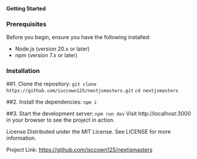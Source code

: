 #### Getting Started

### Prerequisites

Before you begin, ensure you have the following installed:
- Node.js (version 20.x or later)
- npm (version 7.x or later)

### Installation

##1. Clone the repository:
```git clone https://github.com/isccown125/nextjsmasters.git```
```cd nextjsmasters```

##2. Install the dependencies:
```npm i```

##3. Start the development server:
```npm run dev```
Visit http://localhost:3000 in your browser to see the project in action.

License
Distributed under the MIT License. See LICENSE for more information.

Project Link: https://github.com/isccown125/nextjsmasters





